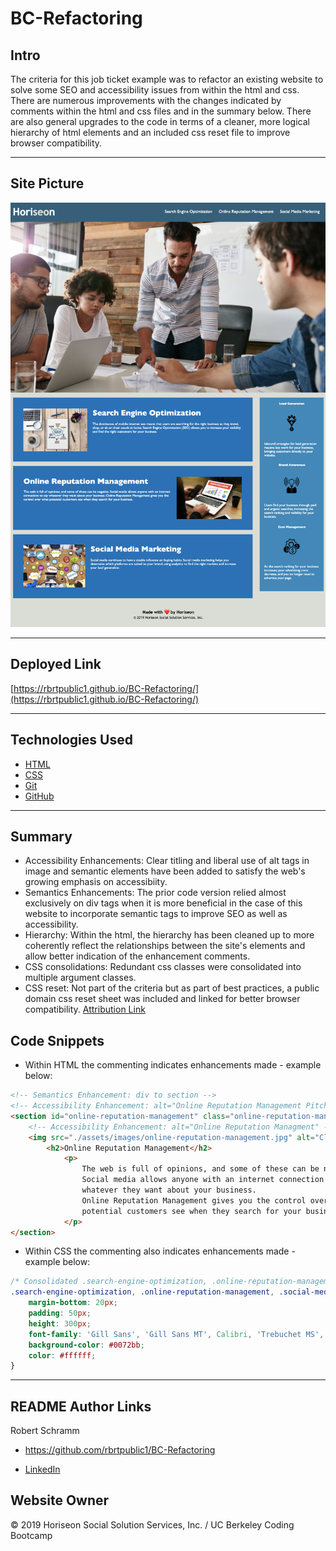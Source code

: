 # BC-Refactoring

## Intro

The criteria for this job ticket example was to refactor an existing website to solve some SEO and accessibility issues from within the html and css.  There are numerous improvements with the changes indicated by comments within the html and css files and in the summary below. There are also general upgrades to the code in terms of a cleaner, more logical hierarchy of html elements and an included css reset file to improve browser compatibility.

---

## Site Picture

![Refactoring Site Picture](./assets/images/BC-Refactoring-Site-Picture.png)

---

## Deployed Link

[https://rbrtpublic1.github.io/BC-Refactoring/](https://rbrtpublic1.github.io/BC-Refactoring/)

---

## Technologies Used

- [HTML](https://developer.mozilla.org/en-US/docs/Web/HTML)
- [CSS](https://developer.mozilla.org/en-US/docs/Web/CSS)
- [Git](https://git-scm.com/)
- [GitHub](https://github.com/)

---

## Summary

- Accessibility Enhancements: Clear titling and liberal use of alt tags in image and semantic elements have been added to satisfy the web's growing emphasis on accessibiity.
- Semantics Enhancements: The prior code version relied almost exclusively on div tags when it is more beneficial in the case of this website to incorporate semantic tags to improve SEO as well as accessibility.
- Hierarchy: Within the html, the hierarchy has been cleaned up to more coherently reflect the relationships between the site's elements and allow better indication of the enhancement comments.
- CSS consolidations: Redundant css classes were consolidated into multiple argument classes.
- CSS reset: Not part of the criteria but as part of best practices, a public domain css reset sheet was included and linked for better browser compatibility. [Attribution Link](http://meyerweb.com/eric/tools/css/reset/)

## Code Snippets

- Within HTML the commenting indicates enhancements made - example below:

```html
<!-- Semantics Enhancement: div to section -->
<!-- Accessibility Enhancement: alt="Online Reputation Management Pitch"> -->
<section id="online-reputation-management" class="online-reputation-management" alt="Online Reputation Management Pitch">
    <!-- Accessibility Enhancement: alt="Online Reputation Managment" -->
    <img src="./assets/images/online-reputation-management.jpg" alt="Client sees dramatic increase in online reputation" class="float-right" />
        <h2>Online Reputation Management</h2>
            <p>
                The web is full of opinions, and some of these can be negative. 
                Social media allows anyone with an internet connection to say 
                whatever they want about your business. 
                Online Reputation Management gives you the control over what 
                potential customers see when they search for your business.
            </p>
</section>
```

- Within CSS the commenting also indicates enhancements made - example below:

```css
/* Consolidated .search-engine-optimization, .online-reputation-management, .social-media-marketing css entries */
.search-engine-optimization, .online-reputation-management, .social-media-marketing {
    margin-bottom: 20px;
    padding: 50px;
    height: 300px;
    font-family: 'Gill Sans', 'Gill Sans MT', Calibri, 'Trebuchet MS', sans-serif;
    background-color: #0072bb;
    color: #ffffff;
}
```

---

## README Author Links

Robert Schramm

- https://github.com/rbrtpublic1/BC-Refactoring

- [LinkedIn](https://www.linkedin.com/in/robertwschramm/)

## Website Owner

&copy; 2019 Horiseon Social Solution Services, Inc. / 
UC Berkeley Coding Bootcamp
